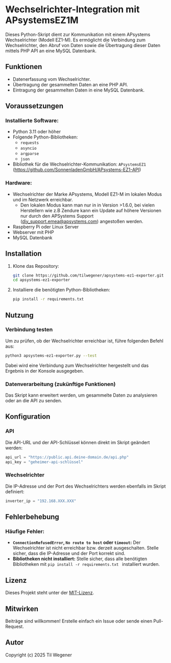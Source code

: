 # Wechselrichter-Integration mit APsystemsEZ1M

Dieses Python-Skript dient zur Kommunikation mit einem APsystems Wechselrichter (Modell EZ1-M). Es ermöglicht die Verbindung zum Wechselrichter, den Abruf von Daten sowie die Übertragung dieser Daten mittels PHP API an eine MySQL Datenbank.

## Funktionen

- Datenerfassung vom Wechselrichter.
- Übertragung der gesammelten Daten an eine PHP API.
- Eintragung der gesammelten Daten in eine MySQL Datenbank.

## Voraussetzungen

### Installierte Software:
- Python 3.11 oder höher
- Folgende Python-Bibliotheken:
  - `requests`
  - `asyncio`
  - `argparse`
  - `json`
- Bibliothek für die Wechselrichter-Kommunikation: `APsystemsEZ1` (https://github.com/SonnenladenGmbH/APsystems-EZ1-API)

### Hardware:
- Wechselrichter der Marke APsystems, Modell EZ1-M im lokalen Modus und im Netzwerk erreichbar.
  - Den lokalen Modus kann man nur in in Version >1.6.0, bei vielen Herstellern wie z.B Zendure kann ein Update auf höhere Versionen nur durch den APSystems Support (diy_support.emea@apsystems.com) angestoßen werden.
- Raspberry Pi oder Linux Server
- Webserver mit PHP
- MySQL Datenbank

## Installation

1. Klone das Repository:
   ```bash
   git clone https://github.com/tilwegener/apsystems-ez1-exporter.git
   cd apsystems-ez1-exporter
   ```

2. Installiere die benötigten Python-Bibliotheken:
   ```bash
   pip install -r requirements.txt
   ```

## Nutzung

### Verbindung testen
Um zu prüfen, ob der Wechselrichter erreichbar ist, führe folgenden Befehl aus:
```bash
python3 apsystems-ez1-exporter.py --test
```
Dabei wird eine Verbindung zum Wechselrichter hergestellt und das Ergebnis in der Konsole ausgegeben.

### Datenverarbeitung (zukünftige Funktionen)
Das Skript kann erweitert werden, um gesammelte Daten zu analysieren oder an die API zu senden.

## Konfiguration

### API
Die API-URL und der API-Schlüssel können direkt im Skript geändert werden:
```python
api_url = "https://public.api.deine-domain.de/api.php"
api_key = "geheimer-api-schlüssel"
```

### Wechselrichter
Die IP-Adresse und der Port des Wechselrichters werden ebenfalls im Skript definiert:
```python
inverter_ip = "192.168.XXX.XXX"
```

## Fehlerbehebung

### Häufige Fehler:
- **`ConnectionRefusedError`, `No route to host` oder `timeout`:** Der Wechselrichter ist nicht erreichbar bzw. derzeit ausgeschalten. Stelle sicher, dass die IP-Adresse und der Port korrekt sind.
- **Bibliotheken nicht installiert:** Stelle sicher, dass alle benötigten Bibliotheken mit `pip install -r requirements.txt ` installiert wurden.

## Lizenz

Dieses Projekt steht unter der [MIT-Lizenz](LICENSE).

## Mitwirken

Beiträge sind willkommen! Erstelle einfach ein Issue oder sende einen Pull-Request.

## Autor

Copyright (c) 2025 Til Wegener
